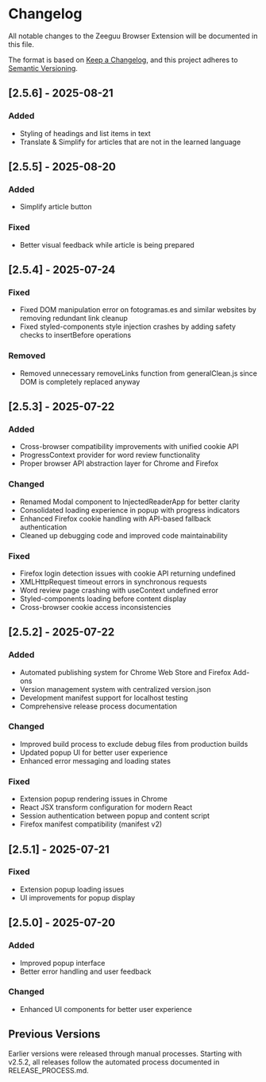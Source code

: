 # Changelog

All notable changes to the Zeeguu Browser Extension will be documented in this file.

The format is based on [Keep a Changelog](https://keepachangelog.com/en/1.0.0/),
and this project adheres to [Semantic Versioning](https://semver.org/spec/v2.0.0.html).



## [2.5.6] - 2025-08-21

### Added
- Styling of headings and list items in text
- Translate & Simplify for articles that are not in the learned language

## [2.5.5] - 2025-08-20

### Added
- Simplify article button

### Fixed
- Better visual feedback while article is being prepared


## [2.5.4] - 2025-07-24

### Fixed

- Fixed DOM manipulation error on fotogramas.es and similar websites by removing redundant link cleanup
- Fixed styled-components style injection crashes by adding safety checks to insertBefore operations

### Removed

- Removed unnecessary removeLinks function from generalClean.js since DOM is completely replaced anyway

## [2.5.3] - 2025-07-22

### Added

- Cross-browser compatibility improvements with unified cookie API
- ProgressContext provider for word review functionality
- Proper browser API abstraction layer for Chrome and Firefox

### Changed

- Renamed Modal component to InjectedReaderApp for better clarity
- Consolidated loading experience in popup with progress indicators
- Enhanced Firefox cookie handling with API-based fallback authentication
- Cleaned up debugging code and improved code maintainability

### Fixed

- Firefox login detection issues with cookie API returning undefined
- XMLHttpRequest timeout errors in synchronous requests
- Word review page crashing with useContext undefined error
- Styled-components loading before content display
- Cross-browser cookie access inconsistencies

## [2.5.2] - 2025-07-22

### Added

- Automated publishing system for Chrome Web Store and Firefox Add-ons
- Version management system with centralized version.json
- Development manifest support for localhost testing
- Comprehensive release process documentation

### Changed

- Improved build process to exclude debug files from production builds
- Updated popup UI for better user experience
- Enhanced error messaging and loading states

### Fixed

- Extension popup rendering issues in Chrome
- React JSX transform configuration for modern React
- Session authentication between popup and content script
- Firefox manifest compatibility (manifest v2)

## [2.5.1] - 2025-07-21

### Fixed

- Extension popup loading issues
- UI improvements for popup display

## [2.5.0] - 2025-07-20

### Added

- Improved popup interface
- Better error handling and user feedback

### Changed

- Enhanced UI components for better user experience

## Previous Versions

Earlier versions were released through manual processes. Starting with v2.5.2,
all releases follow the automated process documented in RELEASE_PROCESS.md.